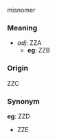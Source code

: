 misnomer
### Meaning
+ _adj_: ZZA
    + __eg__: ZZB

### Origin

ZZC

### Synonym

__eg__: ZZD

+ ZZE


